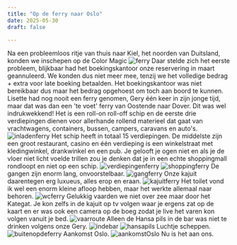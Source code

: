 ```yaml
---
title: "Op de ferry naar Oslo"
date: 2025-05-30
draft: false

---
```


Na een probleemloos ritje van thuis naar Kiel, het noorden van Duitsland, konden we inschepen op de Color Magic
![ferry](/images/2025-05-30-ferry.JPG)
Daar stelde zich het eerste probleem, blijkbaar had het boekingskantoor onze reservering in maart geannuleerd. We konden dus niet meer mee, tenzij we het volledige bedrag + extra voor late boeking betaalden. Het boekingskantoor was niet bereikbaar dus maar het bedrag opgehoest om toch aan boord te kunnen. Lisette had nog nooit een ferry genomen, Gery één keer in zijn jonge tijd, maar dat was dan een 'te voet' ferry van Oostende naar Dover. Dit was wel indrukwekkend! Het is een roll-on roll-off schip en de eerste drie verdiepingen dienen voor allerhande rollend materieel dat gaat van vrachtwagens, containers, bussen, campers, caravans en auto's.
![inladenferry](/images/2025-05-30-inladenferry.jpg)
Het schip heeft in totaal 15 verdiepingen. De middelste zijn een groot restaurant, casino en één verdieping is een winkelstraat met kledingwinkel, drankwinkel en een pub. Je gelooft je ogen niet en als je de vloer niet licht voelde trillen zou je denken dat je in een echte shoppingmall rondloopt en niet op een schip. 
![verdiepingenferry](/images/2025-05-30-verdiepingenferry.JPG)
![shoppingferry](/images/2025-05-30-shoppingferry.JPG)
De gangen zijn enorm lang, onvoorstelbaar. 
![gangferry](/images/2025-05-30-gangferry.JPG)
Onze kajuit daarentegen erg luxueus, alles erop en eraan. 
![kajuitferry](/images/2025-05-30-kajuitferry.JPG)
Het toilet vond ik wel een enorm kleine afloop hebben, maar het werkte allemaal naar behoren. 
![wcferry](/images/2025-05-30-wcferry.jpg)
Gelukkig vaarden we niet over zee maar door het Kategat. Je kon zelfs in de kajuit op tv volgen waar je ergens zat op de kaart en er was ook een camera op de boeg zodat je live het varen kon volgen vanuit je bed.
![vaarroute](/images/2025-05-30-vaarroute.JPG)
Alleen de Hansa pils in de bar was niet te drinken volgens onze Gery.
![indebar](/images/2025-05-30-indebar.JPG)
![hansapils](/images/2025-05-30-hansapils.JPG)
Luchtje scheppen.
![buitenopdeferry](/images/2025-05-30-buitenopdeferry.JPG)
Aankomst Oslo.
![aankomstOslo](/images/2025-05-30-aankomstOslo.JPG)
Nu is het aan ons.

